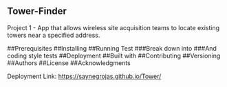 ## Tower-Finder
Project 1 - App that allows wireless site acquisition teams to locate existing towers near a specified address.

##Prerequisites
##Installing
##Running Test
###Break down into
###And coding style tests
##Deployment
##Built with
##Contributing
##Versioning
##Authors
##License
##Acknowledgments

Deployment Link: https://saynegrojas.github.io/Tower/

